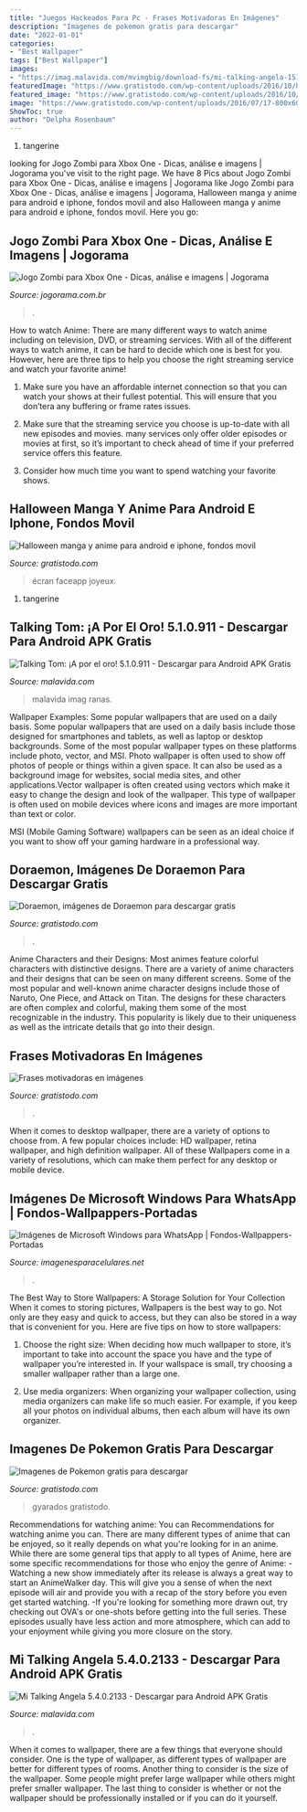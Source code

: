 ```yaml
---
title: "Juegos Hackeados Para Pc - Frases Motivadoras En Imágenes"
description: "Imagenes de pokemon gratis para descargar"
date: "2022-01-01"
categories:
- "Best Wallpaper"
tags: ["Best Wallpaper"]
images:
- "https://imag.malavida.com/mvimgbig/download-fs/mi-talking-angela-15102-3.jpg"
featuredImage: "https://www.gratistodo.com/wp-content/uploads/2016/10/halloween-anime-android.jpg"
featured_image: "https://www.gratistodo.com/wp-content/uploads/2016/10/halloween-anime-android.jpg"
image: "https://www.gratistodo.com/wp-content/uploads/2016/07/17-800x600.jpg"
ShowToc: true
author: "Delpha Rosenbaum"
---
```



1. tangerine 

	

		
looking for Jogo Zombi para Xbox One - Dicas, análise e imagens | Jogorama you've visit to the right page. We have 8 Pics about Jogo Zombi para Xbox One - Dicas, análise e imagens | Jogorama like Jogo Zombi para Xbox One - Dicas, análise e imagens | Jogorama, Halloween manga y anime para android e iphone, fondos movil and also Halloween manga y anime para android e iphone, fondos movil. Here you go:
		
    
## Jogo Zombi Para Xbox One - Dicas, Análise E Imagens | Jogorama

<img loading=lazy src="https://jogorama.com.br/arquivos/capas/6469.jpg" onerror="this.onerror=null;this.src='https://tse3.mm.bing.net/th?id=OIP.vhT3WQgAyaSVX4G9Pl1WZAHaKJ&amp;pid=15.1';" alt="Jogo Zombi para Xbox One - Dicas, análise e imagens | Jogorama">

_Source: jogorama.com.br_

>. 

	

How to watch Anime: There are many different ways to watch anime including on television, DVD, or streaming services.
With all of the different ways to watch anime, it can be hard to decide which one is best for you. However, here are three tips to help you choose the right streaming service and watch your favorite anime!
1. Make sure you have an affordable internet connection so that you can watch your shows at their fullest potential. This will ensure that you don’tera any buffering or frame rates issues.

2. Make sure that the streaming service you choose is up-to-date with all new episodes and movies. many services only offer older episodes or movies at first, so it’s important to check ahead of time if your preferred service offers this feature.

3. Consider how much time you want to spend watching your favorite shows.

    
## Halloween Manga Y Anime Para Android E Iphone, Fondos Movil

<img loading=lazy src="https://www.gratistodo.com/wp-content/uploads/2016/10/halloween-anime-android.jpg" onerror="this.onerror=null;this.src='https://tse4.mm.bing.net/th?id=OIP.AwI3A76DEcq3A2lN_tpnDAHaJ5&amp;pid=15.1';" alt="Halloween manga y anime para android e iphone, fondos movil">

_Source: gratistodo.com_

>écran faceapp joyeux. 

	

1. tangerine 

    
## Talking Tom: ¡A Por El Oro! 5.1.0.911 - Descargar Para Android APK Gratis

<img loading=lazy src="https://imag.malavida.com/mvimgbig/download-fs/talking-tom-a-por-el-oro-17675-9.jpg" onerror="this.onerror=null;this.src='https://tse1.mm.bing.net/th?id=OIP.r86x5LRd5953W5IsK7BPuwHaNK&amp;pid=15.1';" alt="Talking Tom: ¡A por el oro! 5.1.0.911 - Descargar para Android APK Gratis">

_Source: malavida.com_

>malavida imag ranas. 

	

Wallpaper Examples: Some popular wallpapers that are used on a daily basis.
Some popular wallpapers that are used on a daily basis include those designed for smartphones and tablets, as well as laptop or desktop backgrounds. Some of the most popular wallpaper types on these platforms include photo, vector, and MSI. 
Photo wallpaper is often used to show off photos of people or things within a given space. It can also be used as a background image for websites, social media sites, and other applications.Vector wallpaper is often created using vectors which make it easy to change the design and look of the wallpaper. This type of wallpaper is often used on mobile devices where icons and images are more important than text or color. 

MSI (Mobile Gaming Software) wallpapers can be seen as an ideal choice if you want to show off your gaming hardware in a professional way.

    
## Doraemon, Imágenes De Doraemon Para Descargar Gratis

<img loading=lazy src="https://www.gratistodo.com/wp-content/uploads/2016/08/Doraemon-4.jpg" onerror="this.onerror=null;this.src='https://tse4.mm.bing.net/th?id=OIP.DjDprkz7ftQZ7n4m8q7_6QHaFj&amp;pid=15.1';" alt="Doraemon, imágenes de Doraemon para descargar gratis">

_Source: gratistodo.com_

>. 

	

Anime Characters and their Designs: Most animes feature colorful characters with distinctive designs.
There are a variety of anime characters and their designs that can be seen on many different screens. Some of the most popular and well-known anime character designs include those of Naruto, One Piece, and Attack on Titan. The designs for these characters are often complex and colorful, making them some of the most recognizable in the industry. This popularity is likely due to their uniqueness as well as the intricate details that go into their design.

    
## Frases Motivadoras En Imágenes

<img loading=lazy src="https://www.gratistodo.com/wp-content/uploads/2016/07/frases-motivadoras-10.jpg" onerror="this.onerror=null;this.src='https://tse2.mm.bing.net/th?id=OIP.hdslMRqO5H7Duz7Hr7OlnwHaEm&amp;pid=15.1';" alt="Frases motivadoras en imágenes">

_Source: gratistodo.com_

>. 

	

When it comes to desktop wallpaper, there are a variety of options to choose from. A few popular choices include: HD wallpaper, retina wallpaper, and high definition wallpaper. All of these Wallpapers come in a variety of resolutions, which can make them perfect for any desktop or mobile device. 

    
## Imágenes De Microsoft Windows Para WhatsApp | Fondos-Wallpappers-Portadas

<img loading=lazy src="http://imagenesparacelulares.net/wp-content/uploads/2014/11/36215.jpg" onerror="this.onerror=null;this.src='https://tse1.mm.bing.net/th?id=OIP.kXQ1lBkzGq1_J-_WKo5M_QHaF7&amp;pid=15.1';" alt="Imágenes de Microsoft Windows para WhatsApp | Fondos-Wallpappers-Portadas">

_Source: imagenesparacelulares.net_

>. 

	

The Best Way to Store Wallpapers: A Storage Solution for Your Collection
When it comes to storing pictures, Wallpapers is the best way to go. Not only are they easy and quick to access, but they can also be stored in a way that is convenient for you. Here are five tips on how to store wallpapers:
1) Choose the right size: When deciding how much wallpaper to store, it’s important to take into account the space you have and the type of wallpaper you’re interested in. If your wallspace is small, try choosing a smaller wallpaper rather than a large one.

2) Use media organizers: When organizing your wallpaper collection, using media organizers can make life so much easier. For example, if you keep all your photos on individual albums, then each album will have its own organizer.

    
## Imagenes De Pokemon Gratis Para Descargar

<img loading=lazy src="https://www.gratistodo.com/wp-content/uploads/2016/07/17-800x600.jpg" onerror="this.onerror=null;this.src='https://tse1.mm.bing.net/th?id=OIP.pnrlzgtxI0AjIbJpih9b6wHaFj&amp;pid=15.1';" alt="Imagenes de Pokemon gratis para descargar">

_Source: gratistodo.com_

>gyarados gratistodo. 

	

Recommendations for watching anime: You can
Recommendations for watching anime you can. There are many different types of anime that can be enjoyed, so it really depends on what you're looking for in an anime. While there are some general tips that apply to all types of Anime, here are some specific recommendations for those who enjoy the genre of Anime: 
-Watching a new show immediately after its release is always a great way to start an AnimeWalker day. This will give you a sense of when the next episode will air and provide you with a recap of the story before you even get started watching. 
-If you're looking for something more drawn out, try checking out OVA's or one-shots before getting into the full series. These episodes usually have less action and more atmosphere, which can add to your enjoyment while giving you more closure on the story.

    
## Mi Talking Angela 5.4.0.2133 - Descargar Para Android APK Gratis

<img loading=lazy src="https://imag.malavida.com/mvimgbig/download-fs/mi-talking-angela-15102-3.jpg" onerror="this.onerror=null;this.src='https://tse3.mm.bing.net/th?id=OIP.-5D3JfNxisStK-B2kwub6QHaQD&amp;pid=15.1';" alt="Mi Talking Angela 5.4.0.2133 - Descargar para Android APK Gratis">

_Source: malavida.com_

>. 

	

When it comes to wallpaper, there are a few things that everyone should consider. One is the type of wallpaper, as different types of wallpaper are better for different types of rooms. Another thing to consider is the size of the wallpaper. Some people might prefer large wallpaper while others might prefer smaller wallpaper. The last thing to consider is whether or not the wallpaper should be professionally installed or if you can do it yourself.

